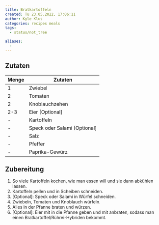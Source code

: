 ```yaml
---
title: Bratkartoffeln
created: Tu 23.05.2022, 17:06:11
author: Kyle Klus
categories: recipes meals
tags:
  - status/not_tree

aliases:
  - 
---
```


## Zutaten

| Menge            | Zutaten                      |
| ---------------- | ---------------------------- |
| 1                | Zwiebel                      |
| 2                | Tomaten                      | 
| 2                | Knoblauchzehen               | 
| 2-3              | Eier [Optional]              |
| -                | Kartoffeln                   |
| -                | Speck oder Salami [Optional] |
| -                | Salz                         |
| -                | Pfeffer                      |
| -                | Paprika-Gewürz               |

## Zubereitung

1) So viele Kartoffeln kochen, wie man essen will und sie dann abkühlen lassen.
2) Kartoffeln pellen und in Scheiben schneiden.
3) [Optional]: Speck oder Salami in Würfel schneiden.
4) Zwiebeln, Tomaten und Knoblauch würfeln.
5) Alles in der Pfanne braten und würzen.
6) [Optional]: Eier mit in die Pfanne geben und mit anbraten, sodass man einen Bratkartoffel/Rührei-Hybriden bekommt.
